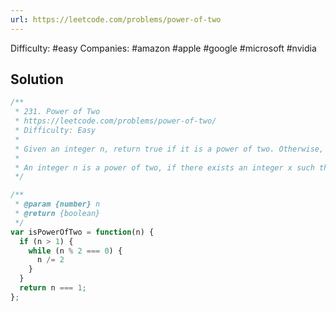 ```yaml
---
url: https://leetcode.com/problems/power-of-two
---
```


Difficulty: #easy
Companies: #amazon #apple #google #microsoft #nvidia

## Solution

```javascript
/**
 * 231. Power of Two
 * https://leetcode.com/problems/power-of-two/
 * Difficulty: Easy
 *
 * Given an integer n, return true if it is a power of two. Otherwise, return false.
 *
 * An integer n is a power of two, if there exists an integer x such that n == 2x.
 */

/**
 * @param {number} n
 * @return {boolean}
 */
var isPowerOfTwo = function(n) {
  if (n > 1) {
    while (n % 2 === 0) {
      n /= 2
    }
  }
  return n === 1;
};

```
